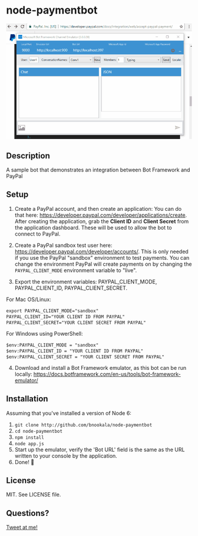 # node-paymentbot

![An animation that shows the paypal integration in use](complete_flow.gif)

## Description

A sample bot that demonstrates an integration between Bot Framework and PayPal

## Setup

1. Create a PayPal account, and then create an application: You can do that here: https://developer.paypal.com/developer/applications/create. 
After creating the application, grab the **Client ID** and **Client Secret** from the application dashboard. These will be used to allow the bot to connect to PayPal.

2. Create a PayPal sandbox test user here: https://developer.paypal.com/developer/accounts/. This is only needed if you use the PayPal "sandbox" environment to test payments. 
You can change the environment PayPal will create payments on by changing the `PAYPAL_CLIENT_MODE` environment variable to "live".

3. Export the environment variables: PAYPAL_CLIENT_MODE, PAYPAL_CLIENT_ID, PAYPAL_CLIENT_SECRET.

For Mac OS/Linux:

```
export PAYPAL_CLIENT_MODE="sandbox"
PAYPAL_CLIENT_ID="YOUR CLIENT ID FROM PAYPAL"
PAYPAL_CLIENT_SECRET="YOUR CLIENT SECRET FROM PAYPAL"
```

For Windows using PowerShell:

```
$env:PAYPAL_CLIENT_MODE = "sandbox"
$env:PAYPAL_CLIENT_ID = "YOUR CLIENT ID FROM PAYPAL"
$env:PAYPAL_CLIENT_SECRET = "YOUR CLIENT SECRET FROM PAYPAL"
```

4. Download and install a Bot Framework emulator, as this bot can be run locally: https://docs.botframework.com/en-us/tools/bot-framework-emulator/

## Installation

Assuming that you've installed a version of Node 6:

1. `git clone http://github.com/bnookala/node-paymentbot`
2. `cd node-paymentbot`
3. `npm install`
4. `node app.js`
5. Start up the emulator, verify the 'Bot URL' field is the same as the URL written to your console by the application.
6. Done! :tada:

## License
MIT. See LICENSE file.

## Questions? 
[Tweet at me!](https://twitter.com/bhargav)